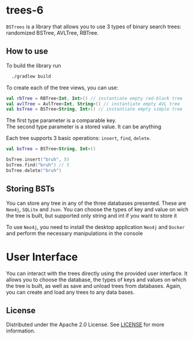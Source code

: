 # trees-6
`BSTrees` is a library that allows you to use 3 types of binary search trees: randomized BSTree, AVLTree, RBTree.

## How to use

To build the library run
```bash
  ./gradlew build
```
 To create each of the tree views, you can use:
 ```kotlin
val rbTree = RBTree<Int, Int>() // instantiate empty red-black tree
val avlTree = AvlTree<Int, String>() // instantiate empty AVL tree
val bsTree = BSTree<String, Int>() // instantiate empty simple tree
```
The first type parameter is a comparable key. \
The second type parameter is a stored value. It can be anything

Each tree supports 3 basic operations: `insert`, `find`, `delete`.
 ```kotlin
val bsTree = BSTree<String, Int>()

bsTree.insert("bruh", 5)
bsTree.find("bruh") // 5
bsTree.delete("bruh")
```

## Storing BSTs
You can store any tree in any of the three databases presented. These are `Neo4j`, `SQLite` and `Json`. You can choose the types of key and value on wich the tree is built, but supported only string and int if you want to store it

To use `Neo4j`, you need to install the desktop application `Neo4j` and `Doсker` and perform the necessary manipulations in the console

# User Interface

You can interact with the trees directly using the provided user interface. It allows you to choose the database, the types of keys and values on which the tree is built, as well as save and unload trees from databases. Again, you can create and load any trees to any data bases.



## License
Distributed under the Apache 2.0 License. See [LICENSE](https://github.com/spbu-coding-2022/trees-6/blob/main/LICENSE) for more information.
